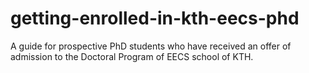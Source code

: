 # getting-enrolled-in-kth-eecs-phd
A guide for prospective PhD students who have received an offer of admission to the Doctoral Program of EECS school of KTH.
